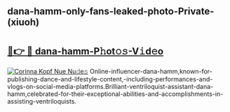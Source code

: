 ## dana-hamm-only-fans​-leaked-photo​-Private-(xiuoh)


# <h2><a href="https://mediaupload.pro?title=dana-hamm&ref=git">🔗👉 🔴 dana-hamm-P𝚑ot𝚘𝚜-V𝚒d𝚎o</a></h2>

[![Corinna Kopf Nue Nu𝚍e𝚜](https://i.imgur.com/0qMVB7G.gif)](https://mediaupload.pro?title=dana-hamm&ref=git)
Online-influencer-dana-hamm,known-for-publishing-dance-and-lifestyle-content,-including-performances-and-vlogs-on-social-media-platforms.Brilliant-ventriloquist-assistant-dana-hamm,celebrated-for-their-exceptional-abilities-and-accomplishments-in-assisting-ventriloquists.  